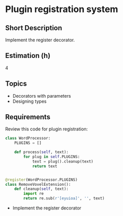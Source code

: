# Plugin registration system

## Short Description

Implement the register decorator.

## Estimation (h)

4

## Topics

* Decorators with parameters
* Designing types

## Requirements

Review this code for plugin registration:

```python
class WordProcessor:
    PLUGINS = []

    def process(self, text):
        for plug in self.PLUGINS:
            text = plug().cleanup(text)
            return text


@register(WordProcessor.PLUGINS)
class RemoveVovelExtension():
    def cleanup(self, text):
        import re
        return re.sub(r'[eyuioa]', '', text)
```

* Implement the register decorator
